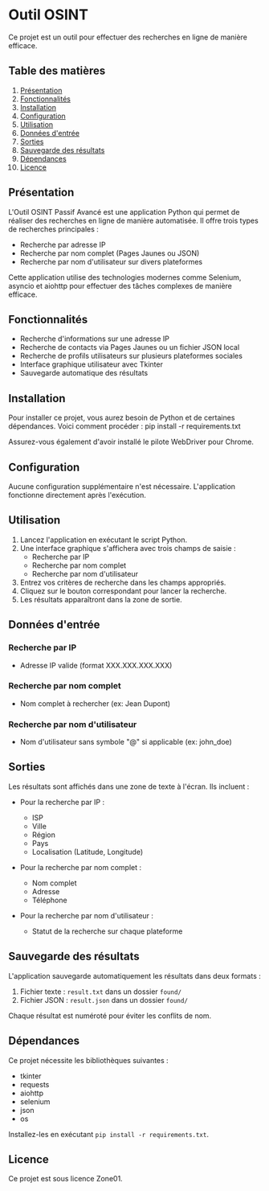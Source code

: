 # Outil OSINT

Ce projet est un outil pour effectuer des recherches en ligne de manière efficace.

## Table des matières

1. [Présentation](#présentation)
2. [Fonctionnalités](#fonctionnalités)
3. [Installation](#installation)
4. [Configuration](#configuration)
5. [Utilisation](#utilisation)
6. [Données d'entrée](#données-d'entrée)
7. [Sorties](#sorties)
8. [Sauvegarde des résultats](#sauvegarde-des-résultats)
9. [Dépendances](#dépendances)
10. [Licence](#licence)

## Présentation

L'Outil OSINT Passif Avancé est une application Python qui permet de réaliser des recherches en ligne de manière automatisée. Il offre trois types de recherches principales :

- Recherche par adresse IP
- Recherche par nom complet (Pages Jaunes ou JSON)
- Recherche par nom d'utilisateur sur divers plateformes

Cette application utilise des technologies modernes comme Selenium, asyncio et aiohttp pour effectuer des tâches complexes de manière efficace.

## Fonctionnalités

- Recherche d'informations sur une adresse IP
- Recherche de contacts via Pages Jaunes ou un fichier JSON local
- Recherche de profils utilisateurs sur plusieurs plateformes sociales
- Interface graphique utilisateur avec Tkinter
- Sauvegarde automatique des résultats

## Installation

Pour installer ce projet, vous aurez besoin de Python et de certaines dépendances. Voici comment procéder :
pip install -r requirements.txt


Assurez-vous également d'avoir installé le pilote WebDriver pour Chrome.

## Configuration

Aucune configuration supplémentaire n'est nécessaire. L'application fonctionne directement après l'exécution.

## Utilisation

1. Lancez l'application en exécutant le script Python.
2. Une interface graphique s'affichera avec trois champs de saisie :
   - Recherche par IP
   - Recherche par nom complet
   - Recherche par nom d'utilisateur
3. Entrez vos critères de recherche dans les champs appropriés.
4. Cliquez sur le bouton correspondant pour lancer la recherche.
5. Les résultats apparaîtront dans la zone de sortie.

## Données d'entrée

### Recherche par IP
- Adresse IP valide (format XXX.XXX.XXX.XXX)

### Recherche par nom complet
- Nom complet à rechercher (ex: Jean Dupont)

### Recherche par nom d'utilisateur
- Nom d'utilisateur sans symbole "@" si applicable (ex: john_doe)

## Sorties

Les résultats sont affichés dans une zone de texte à l'écran. Ils incluent :

- Pour la recherche par IP :
  - ISP
  - Ville
  - Région
  - Pays
  - Localisation (Latitude, Longitude)

- Pour la recherche par nom complet :
  - Nom complet
  - Adresse
  - Téléphone

- Pour la recherche par nom d'utilisateur :
  - Statut de la recherche sur chaque plateforme

## Sauvegarde des résultats

L'application sauvegarde automatiquement les résultats dans deux formats :

1. Fichier texte : `result.txt` dans un dossier `found/`
2. Fichier JSON : `result.json` dans un dossier `found/`

Chaque résultat est numéroté pour éviter les conflits de nom.

## Dépendances

Ce projet nécessite les bibliothèques suivantes :

- tkinter
- requests
- aiohttp
- selenium
- json
- os

Installez-les en exécutant `pip install -r requirements.txt`.

## Licence

Ce projet est sous licence Zone01.